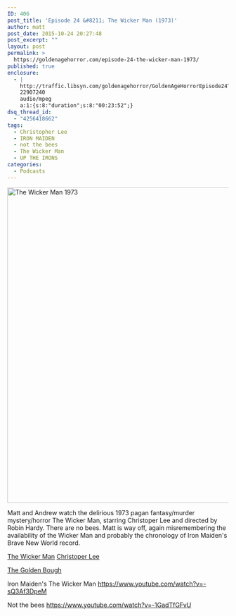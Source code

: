 ```yaml
---
ID: 406
post_title: 'Episode 24 &#8211; The Wicker Man (1973)'
author: matt
post_date: 2015-10-24 20:27:48
post_excerpt: ""
layout: post
permalink: >
  https://goldenagehorror.com/episode-24-the-wicker-man-1973/
published: true
enclosure:
  - |
    http://traffic.libsyn.com/goldenagehorror/GoldenAgeHorrorEpisode24TheWickerMan.mp3
    22907240
    audio/mpeg
    a:1:{s:8:"duration";s:8:"00:23:52";}
dsq_thread_id:
  - "4256418662"
tags:
  - Christopher Lee
  - IRON MAIDEN
  - not the bees
  - The Wicker Man
  - UP THE IRONS
categories:
  - Podcasts
---
```

<img class="alignnone size-full wp-image-407" src="http://goldenagehorror.com/wp-content/uploads/2015/10/wickerman.jpg" alt="The Wicker Man 1973" width="1280" height="716" />

Matt and Andrew watch the delirious 1973 pagan fantasy/murder mystery/horror The Wicker Man, starring Christoper Lee and directed by Robin Hardy. There are no bees. Matt is way off, again misremembering the availability of the Wicker Man and probably the chronology of Iron Maiden's Brave New World record.

<!--more-->

<a href="https://en.wikipedia.org/wiki/The_Wicker_Man_(1973_film)">The Wicker Man</a>
<a href="https://en.wikipedia.org/wiki/Christopher_Lee">Christoper Lee</a>

<a href="http://www.sacred-texts.com/pag/frazer">The Golden Bough</a>

Iron Maiden's The Wicker Man
https://www.youtube.com/watch?v=-sQ3Af3DpeM

Not the bees
https://www.youtube.com/watch?v=-1GadTfGFvU